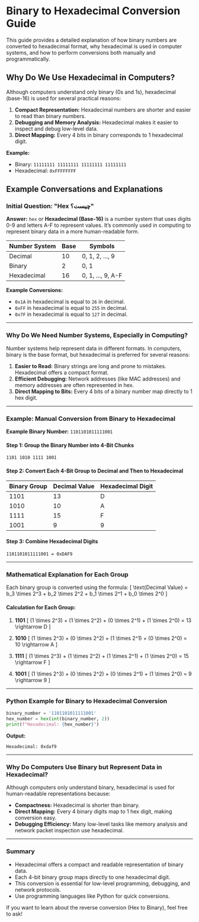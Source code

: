 # Binary to Hexadecimal Conversion Guide

This guide provides a detailed explanation of how binary numbers are converted to hexadecimal format, why hexadecimal is used in computer systems, and how to perform conversions both manually and programmatically.

## Why Do We Use Hexadecimal in Computers?
Although computers understand only binary (0s and 1s), hexadecimal (base-16) is used for several practical reasons:
1. **Compact Representation:** Hexadecimal numbers are shorter and easier to read than binary numbers.
2. **Debugging and Memory Analysis:** Hexadecimal makes it easier to inspect and debug low-level data.
3. **Direct Mapping:** Every 4 bits in binary corresponds to 1 hexadecimal digit.

**Example:**
- Binary: `11111111 11111111 11111111 11111111`
- Hexadecimal: `0xFFFFFFFF`

## Example Conversations and Explanations
### Initial Question: "Hex چیست؟"
**Answer:**
`hex` or **Hexadecimal (Base-16)** is a number system that uses digits 0-9 and letters A-F to represent values. It’s commonly used in computing to represent binary data in a more human-readable form.

| Number System | Base | Symbols          |
|---------------|------|------------------|
| Decimal       | 10   | 0, 1, 2, ..., 9  |
| Binary        | 2    | 0, 1             |
| Hexadecimal   | 16   | 0, 1, ..., 9, A-F|

**Example Conversions:**
- `0x1A` in hexadecimal is equal to `26` in decimal.
- `0xFF` in hexadecimal is equal to `255` in decimal.
- `0x7F` in hexadecimal is equal to `127` in decimal.

---

### Why Do We Need Number Systems, Especially in Computing?
Number systems help represent data in different formats. In computers, binary is the base format, but hexadecimal is preferred for several reasons:
1. **Easier to Read:** Binary strings are long and prone to mistakes. Hexadecimal offers a compact format.
2. **Efficient Debugging:** Network addresses (like MAC addresses) and memory addresses are often represented in hex.
3. **Direct Mapping to Bits:** Every 4 bits of a binary number map directly to 1 hex digit.

---

### Example: Manual Conversion from Binary to Hexadecimal
**Example Binary Number:** `1101101011111001`

#### Step 1: Group the Binary Number into 4-Bit Chunks
```
1101 1010 1111 1001
```

#### Step 2: Convert Each 4-Bit Group to Decimal and Then to Hexadecimal
| Binary Group | Decimal Value | Hexadecimal Digit |
|--------------|---------------|------------------|
| 1101         | 13            | D                |
| 1010         | 10            | A                |
| 1111         | 15            | F                |
| 1001         | 9             | 9                |

#### Step 3: Combine Hexadecimal Digits
```
1101101011111001 = 0xDAF9
```

---

### Mathematical Explanation for Each Group
Each binary group is converted using the formula:
\[
\text{Decimal Value} = b_3 \times 2^3 + b_2 \times 2^2 + b_1 \times 2^1 + b_0 \times 2^0
\]

#### Calculation for Each Group:
1. **1101**
   \[
   (1 \times 2^3) + (1 \times 2^2) + (0 \times 2^1) + (1 \times 2^0) = 13 \rightarrow D
   \]

2. **1010**
   \[
   (1 \times 2^3) + (0 \times 2^2) + (1 \times 2^1) + (0 \times 2^0) = 10 \rightarrow A
   \]

3. **1111**
   \[
   (1 \times 2^3) + (1 \times 2^2) + (1 \times 2^1) + (1 \times 2^0) = 15 \rightarrow F
   \]

4. **1001**
   \[
   (1 \times 2^3) + (0 \times 2^2) + (0 \times 2^1) + (1 \times 2^0) = 9 \rightarrow 9
   \]

---

### Python Example for Binary to Hexadecimal Conversion
```python
binary_number = '1101101011111001'
hex_number = hex(int(binary_number, 2))
print(f"Hexadecimal: {hex_number}")
```
**Output:**
```
Hexadecimal: 0xdaf9
```

---

### Why Do Computers Use Binary but Represent Data in Hexadecimal?
Although computers only understand binary, hexadecimal is used for human-readable representations because:
- **Compactness:** Hexadecimal is shorter than binary.
- **Direct Mapping:** Every 4 binary digits map to 1 hex digit, making conversion easy.
- **Debugging Efficiency:** Many low-level tasks like memory analysis and network packet inspection use hexadecimal.

---

### Summary
- Hexadecimal offers a compact and readable representation of binary data.
- Each 4-bit binary group maps directly to one hexadecimal digit.
- This conversion is essential for low-level programming, debugging, and network protocols.
- Use programming languages like Python for quick conversions.

If you want to learn about the reverse conversion (Hex to Binary), feel free to ask!
